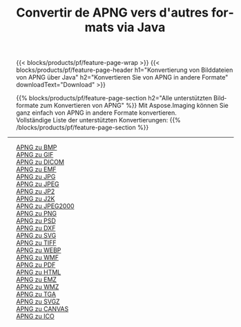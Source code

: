 ﻿---
title: Convertir de APNG vers d'autres formats via Java 
weight: 3920
url: /de/java/conversion/from/apng 
lang: de
langdirlevel: 2
locales: zh-hans,ja,it,ru,de,es,fr,nl,id,lt,pl,pt,vi,tr,ko,zh-hant,ar,hi,th,sv,cs,uk,he
description: Mit Aspose.Imaging können Sie ganz einfach von APNG in andere Formate konvertieren
---

{{< blocks/products/pf/feature-page-wrap >}}
{{< blocks/products/pf/feature-page-header h1="Konvertierung von Bilddateien von APNG über Java" h2="Konvertieren Sie von APNG in andere Formate" downloadText="Download" >}}


{{% blocks/products/pf/feature-page-section  h2="Alle unterstützten Bildformate zum Konvertieren von APNG" %}}
Mit Aspose.Imaging können Sie ganz einfach von APNG in andere Formate konvertieren.
<br/>
Vollständige Liste der unterstützten Konvertierungen:
{{% /blocks/products/pf/feature-page-section %}}
<div class="container-fluid productfamilypage bg-gray">
    <div class="convertypes bg-gray agp-content section">
        <div class="container">
		<hr style="margin-left:-20px;"/>
		<div class="row other-converters">
		    <div class='col-md-2 other-converter remove-lp remove-rp'><a href="/imaging/de/java/conversion/apng-to-bmp" >APNG zu BMP</a></div><div class='col-md-2 other-converter remove-lp remove-rp'><a href="/imaging/de/java/conversion/apng-to-gif" >APNG zu GIF</a></div><div class='col-md-2 other-converter remove-lp remove-rp'><a href="/imaging/de/java/conversion/apng-to-dicom" >APNG zu DICOM</a></div><div class='col-md-2 other-converter remove-lp remove-rp'><a href="/imaging/de/java/conversion/apng-to-emf" >APNG zu EMF</a></div><div class='col-md-2 other-converter remove-lp remove-rp'><a href="/imaging/de/java/conversion/apng-to-jpg" >APNG zu JPG</a></div><div class='col-md-2 other-converter remove-lp remove-rp'><a href="/imaging/de/java/conversion/apng-to-jpeg" >APNG zu JPEG</a></div><div class='col-md-2 other-converter remove-lp remove-rp'><a href="/imaging/de/java/conversion/apng-to-jp2" >APNG zu JP2</a></div><div class='col-md-2 other-converter remove-lp remove-rp'><a href="/imaging/de/java/conversion/apng-to-j2k" >APNG zu J2K</a></div><div class='col-md-2 other-converter remove-lp remove-rp'><a href="/imaging/de/java/conversion/apng-to-jpeg2000" >APNG zu JPEG2000</a></div><div class='col-md-2 other-converter remove-lp remove-rp'><a href="/imaging/de/java/conversion/apng-to-png" >APNG zu PNG</a></div><div class='col-md-2 other-converter remove-lp remove-rp'><a href="/imaging/de/java/conversion/apng-to-psd" >APNG zu PSD</a></div><div class='col-md-2 other-converter remove-lp remove-rp'><a href="/imaging/de/java/conversion/apng-to-dxf" >APNG zu DXF</a></div><div class='col-md-2 other-converter remove-lp remove-rp'><a href="/imaging/de/java/conversion/apng-to-svg" >APNG zu SVG</a></div><div class='col-md-2 other-converter remove-lp remove-rp'><a href="/imaging/de/java/conversion/apng-to-tiff" >APNG zu TIFF</a></div><div class='col-md-2 other-converter remove-lp remove-rp'><a href="/imaging/de/java/conversion/apng-to-webp" >APNG zu WEBP</a></div><div class='col-md-2 other-converter remove-lp remove-rp'><a href="/imaging/de/java/conversion/apng-to-wmf" >APNG zu WMF</a></div><div class='col-md-2 other-converter remove-lp remove-rp'><a href="/imaging/de/java/conversion/apng-to-pdf" >APNG zu PDF</a></div><div class='col-md-2 other-converter remove-lp remove-rp'><a href="/imaging/de/java/conversion/apng-to-html" >APNG zu HTML</a></div><div class='col-md-2 other-converter remove-lp remove-rp'><a href="/imaging/de/java/conversion/apng-to-emz" >APNG zu EMZ</a></div><div class='col-md-2 other-converter remove-lp remove-rp'><a href="/imaging/de/java/conversion/apng-to-wmz" >APNG zu WMZ</a></div><div class='col-md-2 other-converter remove-lp remove-rp'><a href="/imaging/de/java/conversion/apng-to-tga" >APNG zu TGA</a></div><div class='col-md-2 other-converter remove-lp remove-rp'><a href="/imaging/de/java/conversion/apng-to-svgz" >APNG zu SVGZ</a></div><div class='col-md-2 other-converter remove-lp remove-rp'><a href="/imaging/de/java/conversion/apng-to-canvas" >APNG zu CANVAS</a></div><div class='col-md-2 other-converter remove-lp remove-rp'><a href="/imaging/de/java/conversion/apng-to-ico" >APNG zu ICO</a></div>
                </div>
        </div>
    </div>
</div>
<br/>

